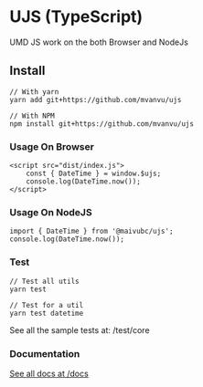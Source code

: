 # UJS (TypeScript)

UMD JS work on the both Browser and NodeJs

## Install

```
// With yarn
yarn add git+https://github.com/mvanvu/ujs

// With NPM
npm install git+https://github.com/mvanvu/ujs
```

### Usage On Browser

```
<script src="dist/index.js">
    const { DateTime } = window.$ujs;
    console.log(DateTime.now());
</script>
```

### Usage On NodeJS

```
import { DateTime } from '@maivubc/ujs';
console.log(DateTime.now());
```

### Test

```
// Test all utils
yarn test

// Test for a util
yarn test datetime
```

See all the sample tests at: /test/core

### Documentation

[See all docs at /docs](docs/)
